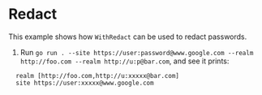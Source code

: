 # Redact

This example shows how `WithRedact` can be used to redact passwords.

1. Run `go run . --site https://user:password@www.google.com --realm http://foo.com --realm http://u:p@bar.com`, and see it prints:
  ```
	realm [http://foo.com,http://u:xxxxx@bar.com]
    site https://user:xxxxx@www.google.com
  ```